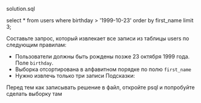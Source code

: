 solution.sql

select * from users where birthday > '1999-10-23' order by first_name limit 3;

Составьте запрос, который извлекает все записи из таблицы users по следующим правилам:
- Пользователи должны быть рождены позже 23 октября 1999 года. Поле `birthday`.
- Выборка отсортирована в алфавитном порядке по полю `first_name`
- Нужно извлечь только три записи
  Подсказки:

Перед тем как записывать решение в файл, откройте psql и попробуйте сделать выборку там